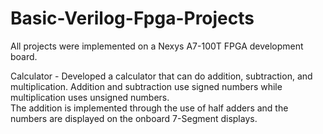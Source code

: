 # Basic-Verilog-Fpga-Projects

All projects were implemented on a Nexys A7-100T FPGA development board.  

Calculator - Developed a calculator that can do addition, subtraction, and multiplication. Addition and subtraction use signed numbers while multiplication uses unsigned numbers.  
             The addition is implemented through the use of half adders and the numbers are displayed on the onboard 7-Segment displays.
